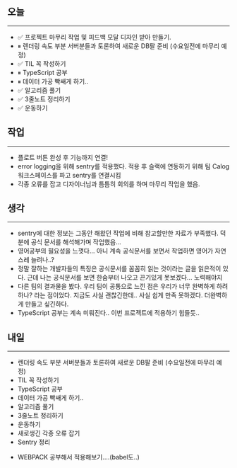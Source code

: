 ## 오늘
---
- ✅ 프로젝트 마무리 작업 및 피드백 모달 디자인 받아 만들기.
- ⏸ 렌더링 속도 부분 서버분들과 토론하여 새로운 DB팔 준비 (수요일전에 마무리 예정)
- ✅ TIL 꼭 작성하기
- ⏸ TypeScript 공부
- ⏸ 데이터 가공 빡쌔게 하기..
- ✅ 알고리즘 풀기
- ✅ 3줄노트 정리하기
- ✅ 운동하기



## 작업
---
- 플로트 버튼 완성 후 기능까지 연결!
- error logging을 위해 sentry를 적용했다. 적용 후 슬랙에 연동하기 위해 팀 Calog 워크스페이스를 파고 sentry를 연결시킴
- 각종 오류를 잡고 디자이너님과 틈틈히 회의를 하며 마무리 작업을 했음.

## 생각
---
- sentry에 대한 정보는 그동안 해왔던 작업에 비해 참고할만한 자료가 부족했다. 덕분에 공식 문서를 해석해가며 작업했음...
- 영어공부의 필요성을 느꼇다... 아니 계속 공식문서를 보면서 작업하면 영어가 자연스레 늘려나..?
- 정말 잘하는 개발자들의 특징은 공식문서를 꼼꼼히 읽는 것이라는 글을 읽은적이 있다. 근데 나는 공식문서를 보면 한숨부터 나오고 끈기있게 못보겠다... 노력해야지
- 다른 팀의 결과물을 봤다. 우리 팀이 공통으로 느낀 점은 우리가 너무 완벽하게 하려하나? 라는 점이었다. 지금도 사실 괜찮긴한데.. 사실 쉽게 만족 못하겠다. 더완벽하게 만들고 싶긴하다.
- TypeScript 공부는 계속 미뤄진다.. 이번 프로젝트에 적용하기 힘들듯..


## 내일
---
- 렌더링 속도 부분 서버분들과 토론하여 새로운 DB팔 준비 (수요일전에 마무리 예정)
- TIL 꼭 작성하기
- TypeScript 공부
- 데이터 가공 빡쌔게 하기..
- 알고리즘 풀기
- 3줄노트 정리하기
- 운동하기
- 새로생긴 각종 오류 잡기
- Sentry 정리
+ WEBPACK 공부해서 적용해보기....(babel도..)
